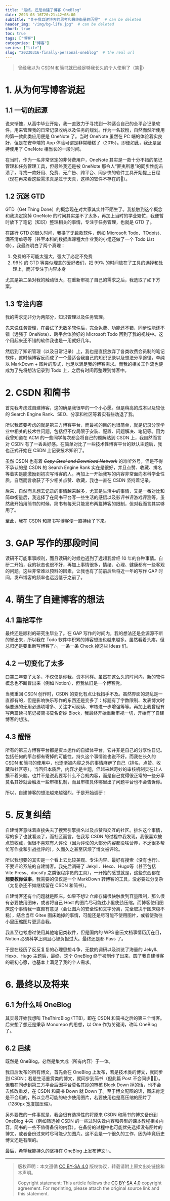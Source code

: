 ```yaml
---
title: "最终，还是自建了博客 OneBlog"
date: 2023-03-16T20:21:42+08:00
subtitle: "关于我自建博客的思考和最终衡量的历程"  # can be deleted
header_img: "/img/bg-life.jpg"  # can be deleted
short: true
toc: true
tags: ["博客"]
categories: ["博客"]
series: ["life"]
slug: "20230316-finally-personal-oneblog"  # the real url
---
```


> 曾经我以为 CSDN 和简书就已经足够我长久的个人使用了（笑🤣）

# 1. 从为何写博客说起

## 1.1 一切的起源

说来惭愧，从高中毕业开始，我一直致力于寻找到一种适合自己的全平台记录软件，用来管理我的日常记录收纳以及任务的规划。作为一名软粉，自然而然所使用的第一款此类应用便是 OneNote 了。当时 OneNote 虽然在 PC 端的体验着实良好，但是在安卓端的 App 体验可谓是非常糟糕了（2015）。即便如此，我还是坚持使用了 OneNote 相当长的一段时间。

在当时，作为一名非常坚定的非付费用户，OneNote 其实是一款十分不错的笔记管理和任务管理工具，但最终我还是被 OneNote 那令人“匪夷所思”的同步性能击溃了，寻找一款好用、免费、无广告、跨平台、同步快的软件工具开始提上日程（现在再来看这些需求真是过于天真，这样的软件不存在的🤣）。

## 1.2 沉迷 GTD

GTD（Get Thing Done）的概念现在对大家其实并不陌生了。我接触到这个概念和我决定换掉 OneNote 的时间其实差不了太多，再加上当时的学业繁忙，我便暂时放下了笔记（知识）整理相关的事情，专注于任务管理，也就是 GTD 了。

在践行 GTD 的很久时间，我换了无数款软件，例如 Microsoft Todo、TOdoist、滴答清单等等（甚至本科的数据库课程大作业我的小组还做了一个 Todo List 😎），我最终明白了两个真理：
1. 免费的不可能太强大，强大了必定不免费
2. 99% 的 GTD 等类似理念的爱好者们，把 99% 的时间放在了工具的选择和处理上，而非专注于内容本身

尤其是第二条对我的触动很大，在重新审视了自己的需求之后，我选取了如下方案。

## 1.3 专注内容

我的需求无非分为两部分，知识管理以及任务管理。

先来说任务管理，在尝试了无数多软件后，完全免费、功能还不错、同步性能还不错（远强于 OneNote）、跨平台体验好的 Microsoft Todo 回到了我的视线中。这个用起来还不错的软件我也是一用就好几年。

然后到了知识管理（以及日常记录）上，我也是直接放弃了各类收费会员制的笔记软件，这时候博客反而成了一个最适合我自己的知识记录以及想法分享途径，单纯以 MarkDown + 图片的形式，也足以满足我的博客需求。而我的相关工作流也便成为了先将想法记录到 Todo 上，之后有时间再整理到博客中。


# 2. CSDN 和简书

首先我考虑过自建博客，这的确是我很早的一个小心愿。但是稍高的成本以及较低的 Search Engine Rank、SEO、分享和社区等着实有些劝退了我。

所以我首要考虑的就是第三方博客平台，而最初的目的也很简单，就是记录分享学业中相关的技术性问题，包括但不仅局限于安装、配置、问题解决、笔记等。因为我曾知道在 ACM 的一些同学每次都会将自己的题解贴到 CSDN 上，我自然而言对 CSDN 有了一丢丢好感。在简单对比了一些技术性博客平台的默认主题后，我也正式开始在 CSDN 上记录技术知识了。

虽然 CSDN 也有着 ~~*Copy Steal and Download Network*~~ 的难听外号，但是不得不承认的是 CSDN 的 Search Engine Rank 实在是很好，并且点赞、收藏、排名等着实是能激励到初次写博客的人。再加上一开始我写的内容非常面向本科学业性质，自然而言收获了不少相关点赞、收藏，我也一直在 CSDN 坚持着记录。

后来，自然而言想去记录的事情越来越多，尤其是生活中的事情，又是一番对比和简单衡量后，我选择了在简书平台写一些生活的感悟以及影评书评游戏评测等。虽然我开始用简书的时候，简书有每天只能发布两篇博客的限制，但对我而言其实够用了。

至此，我在 CSDN 和简书写博客便一直持续了下来。


# 3. GAP 写作的那段时间

读研不可能事事顺利，而且读研的时候也遇到了远超我曾经 10 年的各种事情。自研二开始，我的状态也很不好，再加上事情很多，情绪、心理、健康都有一些客观的问题。这些非常难以预料的因素，让我也有了前前后后将近一年的写作 GAP 时间，发布博客的频率也远远低于之前了。

# 4. 萌生了自建博客的想法

## 4.1 重拾写作

最终还是顺利的研究生毕业了。在 GAP 写作的时间内，我的想法还是会源源不断的冒出来，所以我在 Todo 软件中积累的博客想法也越来越多。虽然看着头疼，但总归还是要重新写博客了🎶，一条一条 Check 掉这些 Ideas 们。

## 4.2 一切变化了太多

口罩三年变了太多，不仅仅是你我，资本同样。虽然在这么久的时间内，新的软件概念也不断冒出来（例如 Notion），但我依旧是一个博客党。

当我重回 CSDN 创作时，CSDN 的变化有点让我措手不及。虽然界面的混乱是一直都有的，但是影响快乐写作的东西还是变多了：标题有了字数限制、发表博文时候要选的无用必选项增多、关注才可阅读、审核进一步增强等等。再加上我曾经有写两篇读书笔记被简书莫名奇妙 Block，我最终开始重新审视一切，开始有了自建博客的想法。

## 4.3 醒悟

所有的第三方博客平台都是资本运作的自媒体平台，它并非是自己的分享性日记。包括任何的平台都有寄掉的可能性，持久这个事情谁也说不好。而我在长久的 CSDN 和简书的使用中，也逐渐被内容之外的事情麻痹了自己（排名、点赞、收藏和社区等）。当回归本质后，内容才是主题，但越来越奇妙的审核机制实在让人摸不着头脑。也并不是说我要写什么不合规内容，而是自己觉得很正常的一些分享莫名其妙就会触发一些审核机制，而且审核具体哪里出了问题平台也不会告诉你。

所以，自建博客的想法越来越强烈，于是开始调研！

# 5. 反复纠结

自建博客意味着直接失去了搜索引擎排名以及点赞和交互的社区。排名这个事情，写的多了也就看淡了，而社区而言，在我写 CSDN 的过程中我发现，我很喜欢被点赞收藏，但很不喜欢有人评论（因为评论的大部分内容都没啥营养，不乏很多帮忙写作业和引战批评的），久而久之甚至厌烦了博文被评论。

所以我想要的其实是一个看上去比较美观、专注内容、最好有搜索（没有也行）、不要评论系统的自建博客。我先后调研了 Jekyll、Hexo、Hugo等（甚至包括 Vite Press、docsify 之类很程序员的工具），一开始的感觉就是，这些东西都在**想要教你做事**。我需要的仅仅是一个 MarkDown 转博客的工具，没必要过分复杂（太复杂还不如继续留在 CSDN 和简书）。

自建博客还有个问题就是图床。如果不想让仓库存储很快触发到容量限制，那么很有必要使用图床，或者将自己 Host 的图片尽可能往小里使劲压缩。而博客使用图床这个事情我一直颇有意见（会让图片的安全性和文字分离，完全取决于图床稳不稳），结合当年 Gitee 图床跪掉的事情，可能还是尽可能不使用图片，或者使劲往小里压缩图片更适合我。

我甚至也考虑过使用其他笔记类软件，但是国内的 WPS 删云文档事情历历在目，Notion 必须科学上网且心智负担过大。最终还是都 Pass 了。

于是在经历了反反复复的心理思想斗争，无数的调研以及浏览了海量的 Jekyll、Hexo、Hugo 主题后，最终，这个 OneBlog 终于被制作了出来，圆了我自建博客的最初心愿，也基本上满足了我的个人需求。

# 6. 最终以及将来

## 6.1 为什么叫 OneBlog

其实最开始我想叫 TheThirdBlog (TTB)，即在 CSDN 和简书之后的第三个博客。后来想了想还是秉承 Monorepo 的思想，以 One 作为关键词，改叫 OneBlog 了。

## 6.2 后续

既然是 OneBlog，必然是集大成（所有内容）于一体。

我日后发布的所有博文，首先会在 OneBlog 上发布，若是技术类的博文，就同步到 CSDN；若是生活鉴赏类的博文，就同步到简书（但此篇 Post 不会同步😶‍🌫️）。但若在同步到第三方平台后因平台莫名其妙的审核 Block Down 掉的话，也不会去修改重发，在 CSDN 和简书 Down 就 Down 了。至于博文配图的话，图床肯定是不会用的，所以会尽可能的较少使用图片，若要使用也是高压缩的图片了（1280px 宽度加压缩）。

另外要做的一件事就是，我会很有选择性的将原来 CSDN 和简书的博文备份到 OneBlog 中来（例如筛选掉 CSDN 的一些过时失效内容和典型的课本教程相关内容，简书的一些不值得备份的内容）。在备份的过程中也可能优先选择没有图片的博文，或者备份过来时尽可能少加图片。这不会是一个很久的工作，因为毕竟历史博文还是有限的。

最后，希望我能持久的坚持在 OneBlog 上发布博文✨。

---

> 版权声明：本文遵循 [CC BY-SA 4.0](https://creativecommons.org/licenses/by-sa/4.0/deed.zh) 版权协议，转载请附上原文出处链接和本声明。
>
> Copyright statement: This article follows the [CC BY-SA 4.0](https://creativecommons.org/licenses/by-sa/4.0/deed.en) copyright agreement. For reprinting, please attach the original source link and this statement.
